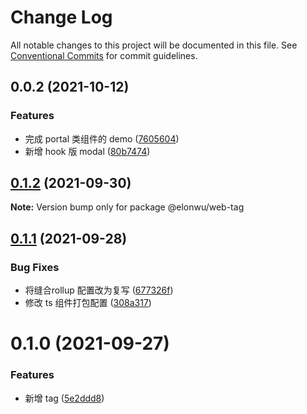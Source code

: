 # Change Log

All notable changes to this project will be documented in this file.
See [Conventional Commits](https://conventionalcommits.org) for commit guidelines.

## 0.0.2 (2021-10-12)


### Features

* 完成 portal 类组件的 demo ([7605604](https://github.com/ElonWu/elonwu_ui/commit/76056040e776489739f3fd91a4d0a862b414d9a0))
* 新增 hook 版 modal ([80b7474](https://github.com/ElonWu/elonwu_ui/commit/80b7474ea4f8576b383f69c1be0036b8e066a189))





## [0.1.2](https://github.com/ElonWu/elonwu_ui/compare/@elonwu/web-tag@0.1.1...@elonwu/web-tag@0.1.2) (2021-09-30)

**Note:** Version bump only for package @elonwu/web-tag





## [0.1.1](https://github.com/ElonWu/elonwu_ui/compare/@elonwu/web-tag@0.1.0...@elonwu/web-tag@0.1.1) (2021-09-28)


### Bug Fixes

* 将缝合rollup 配置改为复写 ([677326f](https://github.com/ElonWu/elonwu_ui/commit/677326fb522e0e85f68ea2e6b9b2683e07f3f423))
* 修改 ts 组件打包配置 ([308a317](https://github.com/ElonWu/elonwu_ui/commit/308a317a2d4c1b6a6078e13fe08313c388cd8030))





# 0.1.0 (2021-09-27)


### Features

* 新增 tag ([5e2ddd8](https://github.com/ElonWu/elonwu_ui/commit/5e2ddd808afa36a0e021c7a7ed2fdb7949e106c9))
